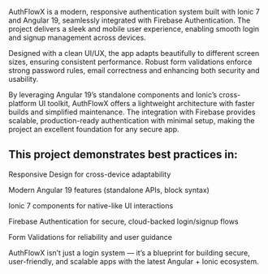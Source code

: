 AuthFlowX is a modern, responsive authentication system built with Ionic 7 and Angular 19, seamlessly integrated with Firebase Authentication. The project delivers a sleek and mobile user experience, enabling smooth login and signup management across devices.

Designed with a clean UI/UX, the app adapts beautifully to different screen sizes, ensuring consistent performance. Robust form validations enforce strong password rules, email correctness and enhancing both security and usability.

By leveraging Angular 19’s standalone components and Ionic’s cross-platform UI toolkit, AuthFlowX offers a lightweight architecture with faster builds and simplified maintenance. The integration with Firebase provides scalable, production-ready authentication with minimal setup, making the project an excellent foundation for any secure app.

This project demonstrates best practices in:
---------------------------------------------------

Responsive Design for cross-device adaptability

Modern Angular 19 features (standalone APIs, block syntax)

Ionic 7 components for native-like UI interactions

Firebase Authentication for secure, cloud-backed login/signup flows

Form Validations for reliability and user guidance

AuthFlowX isn’t just a login system — it’s a blueprint for building secure, user-friendly, and scalable apps with the latest Angular + Ionic ecosystem.
